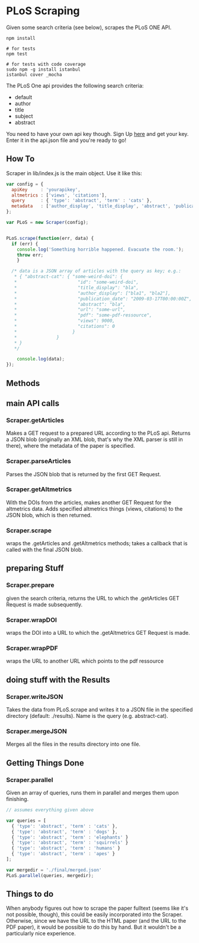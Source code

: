 # PLoS Scraping

Given some search criteria (see below), scrapes the PLoS ONE API.

```
npm install

# for tests
npm test

# for tests with code coverage
sudo npm -g install istanbul
istanbul cover _mocha
```

The PLoS One api provides the following search criteria:
* default
* author
* title
* subject
* abstract

You need to have your own api key though. Sign Up [here](http://alm.plos.org/docs/Home) and get your key.
Enter it in the api.json file and you're ready to go!

## How To

Scraper in lib/index.js is the main object. Use it like this:

```javascript
var config = {
  apiKey     : 'yourapikey',
  altmetrics : ['views', 'citations'],
  query      : { 'type': 'abstract', 'term' : 'cats' },
  metadata   : ['author_display', 'title_display', 'abstract', 'publication_date']
};

var PLoS = new Scraper(config);


PLoS.scrape(function(err, data) {
  if (err) {
    console.log('Something horrible happened. Evacuate the room.');
    throw err;
	}

  /* data is a JSON array of articles with the query as key; e.g.:
   * { "abstract-cat": { "some-weird-doi": {
   *                       "id": "some-weird-doi",
   *                       "title_display": "bla",
   *                       "author_display": ["bla1", "bla2"],
   *                       "publication_date": "2009-03-17T00:00:00Z",
   *                       "abstract": "bla", 
   *                       "url": "some-url",
   *                       "pdf": "some-pdf-ressource",
   *                       "views": 9000,
   *                       "citations": 0
   *                     }
   *               }
   * }
   */

	console.log(data);
});
```

## Methods

## main API calls

### Scraper.getArticles

Makes a GET request to a prepared URL according to the PLoS api.
Returns a JSON blob (originally an XML blob, that's why the XML parser
is still in there), where the metadata of the paper is specified.

### Scraper.parseArticles

Parses the JSON blob that is returned by the first GET Request.

### Scraper.getAltmetrics

With the DOIs from the articles, makes another GET Request for the
altmetrics data. Adds specified altmetrics things (views, citations)
to the JSON blob, which is then returned.

### Scraper.scrape

wraps the .getArticles and .getAltmetrics methods; takes a callback
that is called with the final JSON blob.

## preparing Stuff

### Scraper.prepare

given the search criteria, returns the URL to which the .getArticles GET Request is made
subsequently.

### Scraper.wrapDOI

wraps the DOI into a URL to which the .getAltmetrics GET Request is made.

### Scraper.wrapPDF

wraps the URL to another URL which points to the pdf ressource

## doing stuff with the Results

### Scraper.writeJSON

Takes the data from PLoS.scrape and writes it to a JSON file in the specified
directory (default: ./results). Name is the query (e.g. abstract-cat).

### Scraper.mergeJSON

Merges all the files in the results directory into one file.

## Getting Things Done

### Scraper.parallel

Given an array of queries, runs them in parallel and merges them upon finishing.

```javascript
// assumes everything given above

var queries = [
  { 'type': 'abstract', 'term' : 'cats' },
  { 'type': 'abstract', 'term' : 'dogs' },
  { 'type': 'abstract', 'term' : 'elephants' }
  { 'type': 'abstract', 'term' : 'squirrels' }
  { 'type': 'abstract', 'term' : 'humans' }
  { 'type': 'abstract', 'term' : 'apes' }
];

var mergedir = './final/merged.json'
PLoS.parallel(queries, mergedir);
```

## Things to do

When anybody figures out how to scrape the paper fulltext (seems like it's not possible, though),
this could be easily incorporated into the Scraper. Otherwise, since we have the URL to the HTML paper
(and the URL to the PDF paper), it would be possible to do this by hand. But it wouldn't be a particularly
nice experience.
